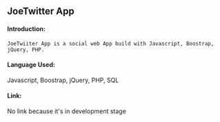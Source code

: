 ## JoeTwitter App

#### Introduction:
```JoeTwiiter App is a social web App build with Javascript, Boostrap, jQuery, PHP.```

#### Language Used: 
Javascript, Boostrap, jQuery, PHP, SQL

#### Link:
No link because it's in development stage

                     
                  